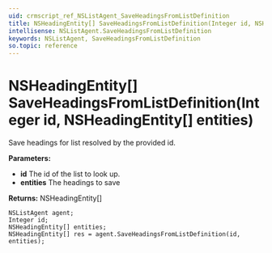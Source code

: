 ```yaml
---
uid: crmscript_ref_NSListAgent_SaveHeadingsFromListDefinition
title: NSHeadingEntity[] SaveHeadingsFromListDefinition(Integer id, NSHeadingEntity[] entities)
intellisense: NSListAgent.SaveHeadingsFromListDefinition
keywords: NSListAgent, SaveHeadingsFromListDefinition
so.topic: reference
---
```


# NSHeadingEntity[] SaveHeadingsFromListDefinition(Integer id, NSHeadingEntity[] entities)

Save headings for list resolved by the provided id.

**Parameters:**
 - **id** The id of the list to look up.
 - **entities** The headings to save

**Returns:** NSHeadingEntity[]

```crmscript
NSListAgent agent;
Integer id;
NSHeadingEntity[] entities;
NSHeadingEntity[] res = agent.SaveHeadingsFromListDefinition(id, entities);
```

